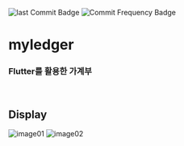

![last Commit Badge](https://img.shields.io/github/last-commit/ChoboDeveloper/myledger)	![Commit Frequency Badge](https://img.shields.io/github/commit-activity/w/ChoboDeveloper/myledger) 

# myledger

### Flutter를 활용한 가계부

<br>


## Display

![image01](https://user-images.githubusercontent.com/75229881/108018597-8e7fb100-705b-11eb-9a1a-c79221216bfb.png)
![image02](https://user-images.githubusercontent.com/75229881/108018602-8fb0de00-705b-11eb-83eb-09ae3fb651df.png)

